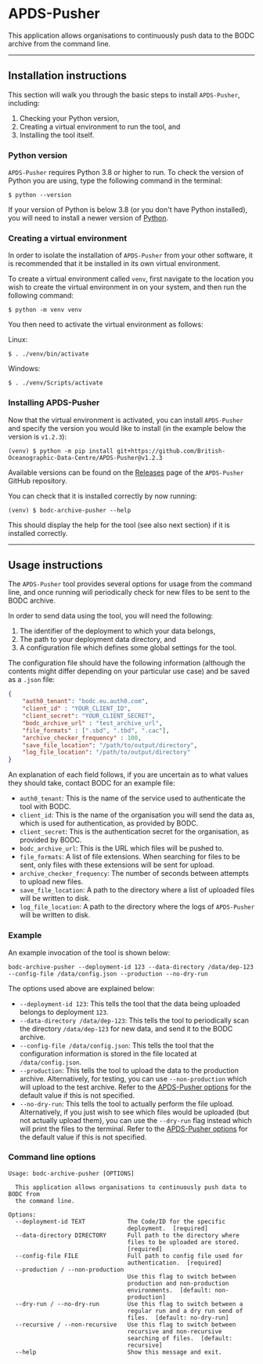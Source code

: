 # APDS-Pusher

This application allows organisations to continuously push data to the BODC archive from the command line.

-------

## Installation instructions

This section will walk you through the basic steps to install `APDS-Pusher`, including:

1. Checking your Python version,
2. Creating a virtual environment to run the tool, and
3. Installing the tool itself.

### Python version

`APDS-Pusher` requires Python 3.8 or higher to run.
To check the version of Python you are using, type the following command in the terminal:

```shell
$ python --version
```

If your version of Python is below 3.8 (or you don't have Python installed),
you will need to install a newer version of [Python](https://www.python.org/).

### Creating a virtual environment

In order to isolate the installation of `APDS-Pusher` from your other software, it is recommended that it be installed in its own virtual environment.

To create a virtual environment called `venv`, first navigate to the location you wish to create
the virtual environment in on your system, and then run the following command:

```shell
$ python -m venv venv
```

You then need to activate the virtual environment as follows:

Linux:

```shell
$ . ./venv/bin/activate
```

Windows:

```shell
$ . ./venv/Scripts/activate
```

### Installing APDS-Pusher

Now that the virtual environment is activated, you can install `APDS-Pusher` and specify the
version you would like to install (in the example below the version is `v1.2.3`):

```shell
(venv) $ python -m pip install git+https://github.com/British-Oceanographic-Data-Centre/APDS-Pusher@v1.2.3
```

Available versions can be found on the
[Releases](https://github.com/British-Oceanographic-Data-Centre/APDS-Pusher/releases)
page of the `APDS-Pusher` GitHub repository.

You can check that it is installed correctly by now running:

```shell
(venv) $ bodc-archive-pusher --help
```

This should display the help for the tool (see also next section) if it is installed correctly.

-------

## Usage instructions

The `APDS-Pusher` tool provides several options for usage from the command line, and once running
will periodically check for new files to be sent to the BODC archive.

In order to send data using the tool, you will need the following:

1. The identifier of the deployment to which your data belongs,
2. The path to your deployment data directory, and
3. A configuration file which defines some global settings for the tool.

The configuration file should have the following information (although the contents might differ
depending on your particular use case) and be saved as a `.json` file:

```json
{
    "auth0_tenant": "bodc.eu.auth0.com",
    "client_id" : "YOUR_CLIENT_ID",
    "client_secret": "YOUR_CLIENT_SECRET",
    "bodc_archive_url" : "test_archive_url",
    "file_formats" : [".sbd", ".tbd", ".cac"],
    "archive_checker_frequency" : 100,
    "save_file_location": "/path/to/output/directory",
    "log_file_location": "/path/to/output/directory"
}
```

An explanation of each field follows, if you are uncertain as to what values they should take,
contact BODC for an example file:

- `auth0_tenant`: This is the name of the service used to authenticate the tool with BODC.
- `client_id`: This is the name of the organisation you will send the data as, which is used for
authentication, as provided by BODC.
- `client_secret`: This is the authentication secret for the organisation, as provided by BODC.
- `bodc_archive_url`: This is the URL which files will be pushed to.
- `file_formats`: A list of file extensions. When searching for files to be sent,
only files with these extensions will be sent for upload.
- `archive_checker_frequency`: The number of seconds between attempts to upload new files.
- `save_file_location`: A path to the directory where a list of uploaded files will be written to disk.
- `log_file_location`: A path to the directory where the logs of `APDS-Pusher` will be written to disk.

### Example

An example invocation of the tool is shown below:

```shell
bodc-archive-pusher --deployment-id 123 --data-directory /data/dep-123 --config-file /data/config.json --production --no-dry-run
```

The options used above are explained below:

- `--deployment-id 123`: This tells the tool that the data being uploaded belongs to deployment `123`.
- `--data-directory /data/dep-123`: This tells the tool to periodically scan the directory
`/data/dep-123` for new data, and send it to the BODC archive.
- `--config-file /data/config.json`: This tells the tool that the configuration information is
stored in the file located at `/data/config.json`.
- `--production`: This tells the tool to upload the data to the production archive.
Alternatively, for testing, you can use `--non-production` which will upload to the test archive.
Refer to the [APDS-Pusher options](#command-line-options) for the default value if this is not specified.
- `--no-dry-run`: This tells the tool to actually perform the file upload.
Alternatively, if you just wish to see which files would be uploaded (but not actually upload them),
you can use the `--dry-run` flag instead which will print the files to the terminal.
Refer to the [APDS-Pusher options](#command-line-options) for the default value if this is not specified.

### Command line options

[//]: # (This is output from the CLI --help command and should be kept up-to-date with that output)

```
Usage: bodc-archive-pusher [OPTIONS]

  This application allows organisations to continuously push data to BODC from
  the command line.

Options:
  --deployment-id TEXT            The Code/ID for the specific
                                  deployment.  [required]
  --data-directory DIRECTORY      Full path to the directory where
                                  files to be uploaded are stored.
                                  [required]
  --config-file FILE              Full path to config file used for
                                  authentication.  [required]
  --production / --non-production
                                  Use this flag to switch between
                                  production and non-production
                                  environments.  [default: non-
                                  production]
  --dry-run / --no-dry-run        Use this flag to switch between a
                                  regular run and a dry run send of
                                  files.  [default: no-dry-run]
  --recursive / --non-recursive   Use this flag to switch between
                                  recursive and non-recursive
                                  searching of files.  [default:
                                  recursive]
  --help                          Show this message and exit.
```
